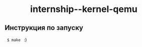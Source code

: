 # <p align="center"> internship--kernel-qemu</p>

##  Инструкция по запуску
<code> $ make </code> :)
